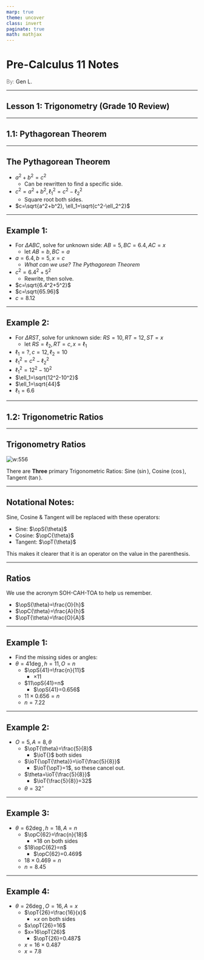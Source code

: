 ```yaml
---
marp: true
theme: uncover
class: invert
paginate: true
math: mathjax
---
```


# <!--fit--> Pre-Calculus 11 Notes
<span style="color:grey">By:</span> Gen L.

<!--_footer: In partnership with Hyperion University, 2023-->
$\newcommand{\deg}{^\circ}$

---

$\newcommand{\opT}[1]{\mathcal{T}(#1)}$
$\newcommand{\ioT}[1]{\mathcal{T}^{-1}(#1)}$

## Lesson 1: Trigonometry (Grade 10 Review)

$\newcommand{\opS}[1]{\mathcal{S}(#1)}$
$\newcommand{\opC}[1]{\mathcal{C}(#1)}$

---

## 1.1: Pythagorean Theorem

---

## The Pythagorean Theorem

* $a^2+b^2=c^2$
    * Can be rewritten to find a specific side.
* $c^2=a^2+b^2, \ell_1^2=c^2-\ell_2^2$
    * Square root both sides.
* $c=\sqrt{a^2+b^2}, \ell_1=\sqrt{c^2-\ell_2^2}$

---

## Example 1:

* For $\Delta ABC$, solve for unknown side: $AB=5,BC=6.4,AC=x$
    * let $AB=b,BC=a$
* $a=6.4,b=5,x=c$
    * *What can we use? The Pythagorean Theorem*
* $c^2=6.4^2+5^2$
    * Rewrite, then solve.
* $c=\sqrt{6.4^2+5^2}$
* $c=\sqrt{65.96}$
* $c=8.12$

---

## Example 2:

* For $\Delta RST$, solve for unknown side: $RS=10,RT=12,ST=x$
    * let $RS=\ell_2,RT=c, x=\ell_1$
* $\ell_1=?,c=12,\ell_2=10$
* $\ell_1^2=c^2-\ell_2^2$
* $\ell_1^2=12^2-10^2$
* $\ell_1=\sqrt{12^2-10^2}$
* $\ell_1=\sqrt{44}$
* $\ell_1=6.6$

---

## 1.2: Trigonometric Ratios

---

## Trigonometry Ratios

![w:556](https://www2.clarku.edu/faculty/djoyce/trig/right3.gif)

There are **Three** primary Trigonometric Ratios: Sine ($\sin$), Cosine ($\cos$), Tangent ($\tan$).

---

## Notational Notes:

Sine, Cosine & Tangent will be replaced with these operators:

* Sine: $\opS{\theta}$
* Cosine: $\opC{\theta}$
* Tangent: $\opT{\theta}$

This makes it clearer that it is an operator on the value in the parenthesis.

---

## Ratios

We use the acronym SOH-CAH-TOA to help us remember.

* $\opS{\theta}=\frac{O}{h}$
* $\opC{\theta}=\frac{A}{h}$
* $\opT{\theta}=\frac{O}{A}$

---

## Example 1:

* Find the missing sides or angles:
* $\theta=41\deg,h=11,O=n$
    * $\opS{41}=\frac{n}{11}$
        * $\times11$
    * $11\opS{41}=n$
        * $\opS{41}=0.656$
    * $11\times0.656=n$
    * $n=7.22$

---

## Example 2:

* $O=5,A=8,\theta$
    * $\opT{\theta}=\frac{5}{8}$
        * $\ioT{}$ both sides
    * $\ioT{\opT{\theta}}=\ioT{\frac{5}{8}}$
        * $\ioT{\opT}=1$, so these cancel out.
    * $\theta=\ioT{\frac{5}{8}}$
        * $\ioT{\frac{5}{8}}=32$
    * $\theta=32^\circ$

---

## Example 3:

* $\theta=62\deg,h=18,A=n$
    * $\opC{62}=\frac{n}{18}$
        * $\times18$ on both sides
    * $18\opC{62}=n$
        * $\opC{62}=0.469$
    * $18\times0.469=n$
    * $n=8.45$

---

## Example 4:

* $\theta=26\deg,O=16,A=x$
    * $\opT{26}=\frac{16}{x}$
        * $\times x$ on both sides
    * $x\opT{26}=16$
    * $x=16\opT{26}$
        * $\opT{26}=0.487$
    * $x=16\times0.487$
    * $x=7.8$

    

